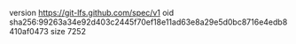 version https://git-lfs.github.com/spec/v1
oid sha256:99263a34e92d403c2445f70ef18e11ad63e8a29e5d0bc8716e4edb8410af0473
size 7252
